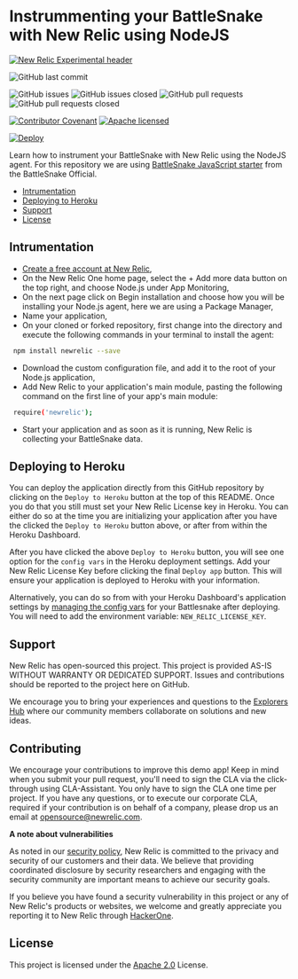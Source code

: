# Instrummenting your BattleSnake with New Relic using NodeJS

[![New Relic Experimental header](https://github.com/newrelic/opensource-website/raw/master/src/images/categories/Experimental.png)](https://opensource.newrelic.com/oss-category/#new-relic-experimental)

![GitHub last commit](https://img.shields.io/github/last-commit/newrelic-experimental/instrumenting-battlesnake-nodejs)

![GitHub issues](https://img.shields.io/github/issues/newrelic-experimental/instrumenting-battlesnake-nodejs)
![GitHub issues closed](https://img.shields.io/github/issues-closed/newrelic-experimental/instrumenting-battlesnake-nodejs)
![GitHub pull requests](https://img.shields.io/github/issues-pr/newrelic-experimental/instrumenting-battlesnake-nodejs)
![GitHub pull requests closed](https://img.shields.io/github/issues-pr-closed/newrelic-experimental/instrumenting-battlesnake-nodejs)

[![Contributor Covenant](https://img.shields.io/badge/Contributor%20Covenant-v2.0%20adopted-ff69b4.svg)](CODE_OF_CONDUCT.md)
[![Apache licensed](https://img.shields.io/badge/license-Apache-blue.svg)](./LICENSE.txt)

[![Deploy](https://www.herokucdn.com/deploy/button.svg)](https://heroku.com/deploy)

Learn how to instrument your BattleSnake with New Relic using the NodeJS agent.
For this repository we are using [BattleSnake JavaScript starter](https://github.com/BattlesnakeOfficial/starter-snake-javascript) from the BattleSnake Official.


* [Intrumentation](#intrumentation)
* [Deploying to Heroku](#deploying-to-heroku)
* [Support](#support)
* [License](#license)


## Intrumentation
- [Create a free account at New Relic](https://newrelic.com/signup?utm_source=devrel&utm_medium=organic_social&utm_campaign=github_newrelic_experimental_devrel_repo),
- On the New Relic One home page, select the + Add more data button on the top right, and choose Node.js under App Monitoring,
- On the next page click on Begin installation and choose how you will be installing your Node.js agent, here we are using a Package Manager,
- Name your application,
- On your cloned or forked repository, first change into the directory and execute the following commands in your terminal to install the agent:

```bash
 npm install newrelic --save
```
- Download the custom configuration file, and add it to the root of your Node.js application,
- Add New Relic to your application's main module, pasting the following command on the first line of your app's main module:
```bash
 require('newrelic');
```
- Start your application and as soon as it is running, New Relic is collecting your BattleSnake data.


## Deploying to Heroku

You can deploy the application directly from this GitHub repository by clicking on the `Deploy to Heroku` button at the top of this README. Once you do that you still must set your New Relic License key in Heroku. You can either do so at the time you are initializing your application after you have the clicked the `Deploy to Heroku` button above, or after from within the Heroku Dashboard.

After you have clicked the above `Deploy to Heroku` button, you will see one option for the `config vars` in the Heroku deployment settings. Add your New Relic License Key before clicking the final `Deploy app` button. This will ensure your application is deployed to Heroku with your information.

Alternatively, you can do so from with your Heroku Dashboard's application settings by [managing the config vars](https://devcenter.heroku.com/articles/config-vars#using-the-heroku-dashboard) for your Battlesnake after deploying. You will need to add the environment variable: `NEW_RELIC_LICENSE_KEY`.

## Support

New Relic has open-sourced this project. This project is provided AS-IS WITHOUT WARRANTY OR DEDICATED SUPPORT. Issues and contributions should be reported to the project here on GitHub.

We encourage you to bring your experiences and questions to the [Explorers Hub](https://discuss.newrelic.com) where our community members collaborate on solutions and new ideas.

## Contributing

We encourage your contributions to improve this demo app! Keep in mind when you submit your pull request, you'll need to sign the CLA via the click-through using CLA-Assistant. You only have to sign the CLA one time per project. If you have any questions, or to execute our corporate CLA, required if your contribution is on behalf of a company, please drop us an email at opensource@newrelic.com.

**A note about vulnerabilities**

As noted in our [security policy](../../security/policy), New Relic is committed to the privacy and security of our customers and their data. We believe that providing coordinated disclosure by security researchers and engaging with the security community are important means to achieve our security goals.

If you believe you have found a security vulnerability in this project or any of New Relic's products or websites, we welcome and greatly appreciate you reporting it to New Relic through [HackerOne](https://hackerone.com/newrelic).

## License

This project is licensed under the [Apache 2.0](http://apache.org/licenses/LICENSE-2.0.txt) License.

[license]: LICENSE.md
